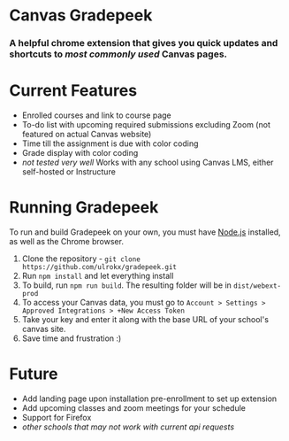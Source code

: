 # Canvas Gradepeek

### A helpful chrome extension that gives you quick updates and shortcuts to _most commonly used_ Canvas pages.

# Current Features

- Enrolled courses and link to course page
- To-do list with upcoming required submissions excluding Zoom (not featured on actual Canvas website)
- Time till the assignment is due with color coding
- Grade display with color coding
- _not tested very well_ Works with any school using Canvas LMS, either self-hosted or Instructure

# Running Gradepeek

To run and build Gradepeek on your own, you must have [Node.js](https://nodejs.org/en/) installed, as well as the Chrome browser.

1. Clone the repository - `git clone https://github.com/ulrokx/gradepeek.git`
2. Run `npm install` and let everything install
3. To build, run `npm run build`. The resulting folder will be in `dist/webext-prod`
4. To access your Canvas data, you must go to `Account > Settings > Approved Integrations > +New Access Token`
5. Take your key and enter it along with the base URL of your school's canvas site.
6. Save time and frustration :)

# Future

- Add landing page upon installation pre-enrollment to set up extension
- Add upcoming classes and zoom meetings for your schedule
- Support for Firefox
- _other schools that may not work with current api requests_
